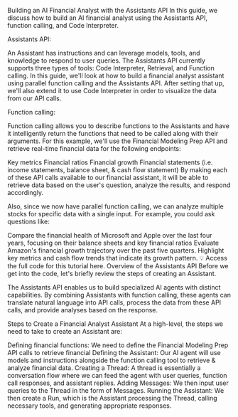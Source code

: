 Building an AI Financial Analyst with the Assistants API
In this guide, we discuss how to build an AI financial analyst using the Assistants API, function calling, and Code Interpreter.


Assistants API:

An Assistant has instructions and can leverage models, tools, and knowledge to respond to user queries. The Assistants API currently supports three types of tools: Code Interpreter, Retrieval, and Function calling. 
In this guide, we'll look at how to build a financial analyst assistant using parallel function calling and the Assistants API. After setting that up, we'll also extend it to use Code Interpreter in order to visualize the data from our API calls.

Function calling:

Function calling allows you to describe functions to the Assistants and have it intelligently return the functions that need to be called along with their arguments.
For this example, we'll use the Financial Modeling Prep API and retrieve real-time financial data for the following endpoints:

Key metrics
Financial ratios
Financial growth
Financial statements (i.e. income statements, balance sheet, & cash flow statement)
By making each of these API calls available to our financial assistant, it will be able to retrieve data based on the user's question, analyze the results, and respond accordingly.

Also, since we now have parallel function calling, we can analyze multiple stocks for specific data with a single input. For example, you could ask questions like:

Compare the financial health of Microsoft and Apple over the last four years, focusing on their balance sheets and key financial ratios
Evaluate Amazon's financial growth trajectory over the past five quarters. Highlight key metrics and cash flow trends that indicate its growth pattern.
💡
Access the full code for this tutorial here.
Overview of the Assistants API
Before we get into the code, let's briefly review the steps of creating an Assistant.

The Assistants API enables us to build specialized AI agents with distinct capabilities.
By combining Assistants with function calling, these agents can translate natural language into API calls, process the data from these API calls, and provide analyses based on the response.

Steps to Create a Financial Analyst Assistant
At a high-level, the steps we need to take to create an Assistant are:

Defining financial functions: We need to define the Financial Modeling Prep API calls to retrieve financial
Defining the Assistant: Our AI agent will use models and instructions alongside the function calling tool to retrieve & analyze financial data.
Creating a Thread: A thread is essentially a conversation flow where we can feed the agent with user queries, function call responses, and assistant replies.
Adding Messages: We then input user queries to the Thread in the form of Messages.
Running the Assistant: We then create a Run, which is the Assistant processing the Thread, calling necessary tools, and generating appropriate responses.
